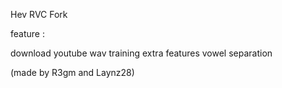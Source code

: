 Hev RVC Fork



feature :

download youtube wav
training
extra features
vowel separation




(made by R3gm and Laynz28)

